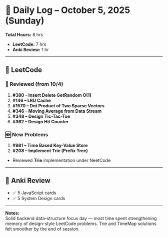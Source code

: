 # 📅 Daily Log – October 5, 2025 (Sunday)

**Total Hours:** 8 hrs
- **LeetCode:** 7 hrs
- **Anki Review:** 1 hr  

---

## 🧠 LeetCode
### 🔁 Reviewed (from 10/4)
1. **#380 – Insert Delete GetRandom O(1)**  
2. **#146 – LRU Cache**  
3. **#1570 – Dot Product of Two Sparse Vectors**  
4. **#346 – Moving Average from Data Stream**  
5. **#348 – Design Tic-Tac-Toe**  
6. **#362 – Design Hit Counter**

### 🆕 New Problems
1. **#981 – Time Based Key-Value Store**  
2. **#208 – Implement Trie (Prefix Tree)**  

- Reviewed **Trie** implementation under NeetCode  

---

## 🧩 Anki Review
- ✅ 5 JavaScript cards  
- ✅ 5 System Design cards  

---

**Notes:**  
Solid backend data-structure focus day — most time spent strengthening memory of design-style LeetCode problems. Trie and TimeMap solutions felt smoother by the end of session.